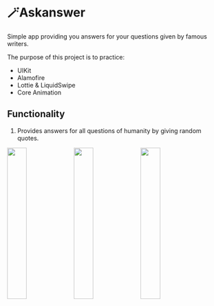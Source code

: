 # 🪄Askanswer
Simple app providing you answers for your questions given by famous writers.

The purpose of this project is to practice:

- UIKit
- Alamofire
- Lottie & LiquidSwipe
- Core Animation

## Functionality
1. Provides answers for all questions of humanity by giving random quotes.


<img src="https://user-images.githubusercontent.com/49292756/160152741-d01f3381-e960-43b7-99ea-e0e4991f48f4.png" width=30% height=30%>
<img src="https://user-images.githubusercontent.com/49292756/160152754-4428e3cf-f624-4bd7-8f0c-619deac4ba11.png" width=30% height=30%>
<img src="https://user-images.githubusercontent.com/49292756/160152776-84520516-461c-41e4-9b09-fc30c4907fa0.png" width=30% height=30%>
